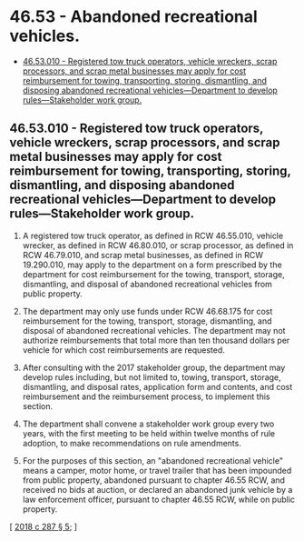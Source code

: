 # 46.53 - Abandoned recreational vehicles.
* [46.53.010 - Registered tow truck operators, vehicle wreckers, scrap processors, and scrap metal businesses may apply for cost reimbursement for towing, transporting, storing, dismantling, and disposing abandoned recreational vehicles—Department to develop rules—Stakeholder work group.](#4653010---registered-tow-truck-operators-vehicle-wreckers-scrap-processors-and-scrap-metal-businesses-may-apply-for-cost-reimbursement-for-towing-transporting-storing-dismantling-and-disposing-abandoned-recreational-vehiclesdepartment-to-develop-rulesstakeholder-work-group)
## 46.53.010 - Registered tow truck operators, vehicle wreckers, scrap processors, and scrap metal businesses may apply for cost reimbursement for towing, transporting, storing, dismantling, and disposing abandoned recreational vehicles—Department to develop rules—Stakeholder work group.
1. A registered tow truck operator, as defined in RCW 46.55.010, vehicle wrecker, as defined in RCW 46.80.010, or scrap processor, as defined in RCW 46.79.010, and scrap metal businesses, as defined in RCW 19.290.010, may apply to the department on a form prescribed by the department for cost reimbursement for the towing, transport, storage, dismantling, and disposal of abandoned recreational vehicles from public property.

2. The department may only use funds under RCW 46.68.175 for cost reimbursement for the towing, transport, storage, dismantling, and disposal of abandoned recreational vehicles. The department may not authorize reimbursements that total more than ten thousand dollars per vehicle for which cost reimbursements are requested.

3. After consulting with the 2017 stakeholder group, the department may develop rules including, but not limited to, towing, transport, storage, dismantling, and disposal rates, application form and contents, and cost reimbursement and the reimbursement process, to implement this section.

4. The department shall convene a stakeholder work group every two years, with the first meeting to be held within twelve months of rule adoption, to make recommendations on rule amendments.

5. For the purposes of this section, an "abandoned recreational vehicle" means a camper, motor home, or travel trailer that has been impounded from public property, abandoned pursuant to chapter 46.55 RCW, and received no bids at auction, or declared an abandoned junk vehicle by a law enforcement officer, pursuant to chapter 46.55 RCW, while on public property.

\[ [2018 c 287 § 5](http://lawfilesext.leg.wa.gov/biennium/2017-18/Pdf/Bills/Session%20Laws/Senate/6437-S.SL.pdf?cite=2018%20c%20287%20§%205); \]

